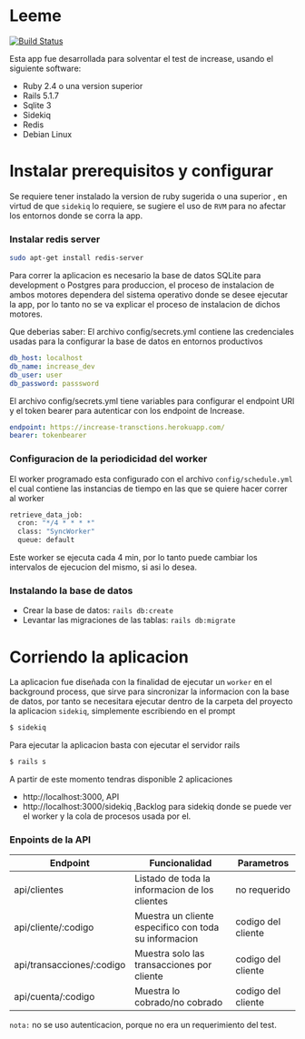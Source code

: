# Leeme

[![Build Status](https://travis-ci.org/joemccann/dillinger.svg?branch=master)](https://travis-ci.org/joemccann/dillinger)

Esta app fue desarrollada para solventar el test de increase, usando el siguiente software:
 - Ruby 2.4 o una version superior
 - Rails 5.1.7
 - Sqlite 3
 - Sidekiq
 - Redis
 - Debian Linux

# Instalar prerequisitos y configurar
Se requiere tener instalado la version de ruby sugerida o una superior , en virtud de que `sidekiq` lo requiere, se sugiere el uso de `RVM` para no afectar los entornos donde se corra la app.

### Instalar redis server
   ```sh 
   sudo apt-get install redis-server
   ```
Para correr la aplicacion es necesario la base de datos SQLite para development o Postgres para produccion, el proceso de instalacion de ambos motores dependera del sistema operativo donde se desee ejecutar la app, por lo tanto no se va explicar el proceso de instalacion de dichos motores.

Que deberias saber:
 El archivo config/secrets.yml contiene las credenciales usadas para la configurar la base de datos en entornos productivos
  ```yml 
  db_host: localhost
  db_name: increase_dev
  db_user: user
  db_password: passsword
   ```

  El archivo config/secrets.yml tiene variables para configurar el endpoint URl  y el token bearer para autenticar con los endpoint de  Increase.
   ```yml 
  endpoint: https://increase-transctions.herokuapp.com/
  bearer: tokenbearer
   ```
   
### Configuracion de la periodicidad del worker
El worker programado esta configurado con el archivo `config/schedule.yml` el cual contiene las instancias de tiempo en las que se quiere  hacer correr al worker
```sh 
retrieve_data_job:
  cron: "*/4 * * * *"
  class: "SyncWorker"
  queue: default
  ```
 Este worker se ejecuta cada  4 min, por lo tanto puede cambiar los intervalos de ejecucion del mismo, si asi lo desea.
### Instalando la base de datos 
- Crear la base de datos: `rails db:create`
- Levantar las migraciones de las tablas: `rails db:migrate`

# Corriendo la aplicacion
La aplicacion fue diseñada con la finalidad de ejecutar un `worker` en el background process, que sirve para sincronizar la informacion con la base de datos, por tanto se necesitara ejecutar dentro de la carpeta del proyecto la aplicacion `sidekiq`, simplemente escribiendo en el prompt 
```sh
$ sidekiq
```
Para ejecutar la aplicacion basta con ejecutar el servidor rails 
```sh
$ rails s 
```
A partir de este momento tendras disponible 2 aplicaciones
- http://localhost:3000, API
- http://localhost:3000/sidekiq ,Backlog para sidekiq donde se puede ver el worker y la cola de procesos usada por el.


### Enpoints de la API


| Endpoint | Funcionalidad | Parametros | 
| ------ | ------ | ------ |
| api/clientes | Listado de toda la informacion de los clientes | no requerido 
| api/cliente/:codigo | Muestra un cliente especifico con toda su informacion | codigo del cliente
| api/transacciones/:codigo | Muestra solo las transacciones por cliente | codigo del cliente
| api/cuenta/:codigo | Muestra lo cobrado/no cobrado  | codigo del cliente


`nota:` no se uso autenticacion, porque no era un requerimiento del test.
